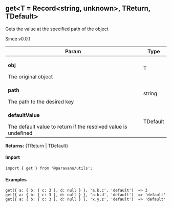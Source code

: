 <h2>get&lt;T = Record&lt;string, unknown&gt;, TReturn, TDefault&gt;</h2>
<p>Gets the value at the specified path of the object</p>
<p>Since v0.0.1</p>
<table>
      <thead>
      <tr>
        <th>Param</th>
        <th>Type</th></tr>
      </thead>
      <tbody><tr><td><p><b>obj</b></p>The original object</td><td>T</td></tr><tr><td><p><b>path</b></p>The path to the desired key</td><td>string</td></tr><tr><td><p><b>defaultValue</b></p>The default value to return if the resolved value is undefined</td><td>TDefault</td></tr></tbody>
    </table><p><b>Returns:</b> {TReturn | TDefault}</p>
<h4>Import</h4>

```
import { get } from '@paravano/utils';
```

  <h4>Examples</h4>




```    
get({ a: { b: { c: 3 }, d: null } }, 'a.b.c', 'default')  => 3
get({ a: { b: { c: 3 }, d: null } }, 'a.b.d', 'default')  => 'default'
get({ a: { b: { c: 3 }, d: null } }, 'x.y.z', 'default')  => 'default'
```

    